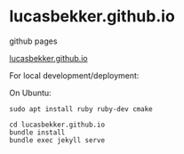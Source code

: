 # lucasbekker.github.io
github pages

[lucasbekker.github.io](https://lucasbekker.github.io)

For local development/deployment:

On Ubuntu:

    sudo apt install ruby ruby-dev cmake

    cd lucasbekker.github.io
    bundle install
    bundle exec jekyll serve